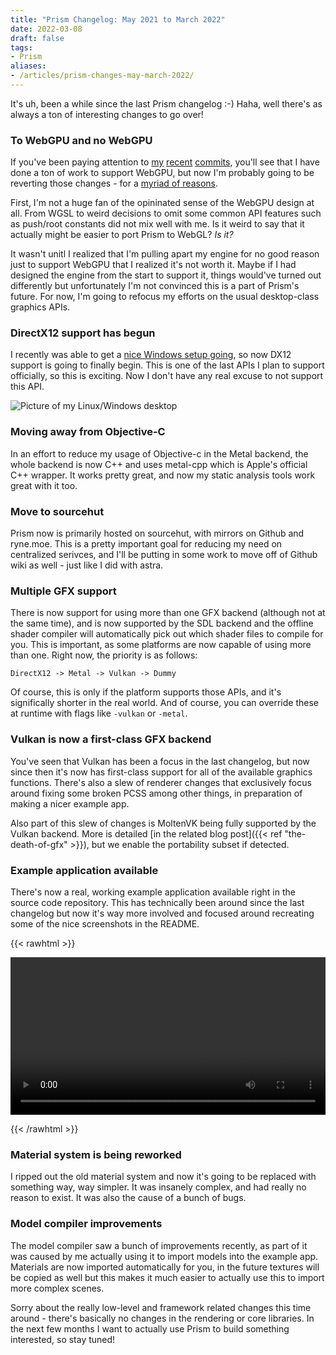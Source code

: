 ```yaml
---
title: "Prism Changelog: May 2021 to March 2022"
date: 2022-03-08
draft: false
tags:
- Prism
aliases:
- /articles/prism-changes-may-march-2022/
---
```


It's uh, been a while since the last Prism changelog :-) Haha, well there's as always a ton of interesting changes to go over!

<!--more-->

### To WebGPU and no WebGPU

If you've been paying attention to [my](https://git.sr.ht/~redstrate/prism/commit/a0d92be759450f09343bb04f4da913ccef505bbd) [recent](https://git.sr.ht/~redstrate/prism/commit/3229c4fa2cbb294e6af18649ce826831cd85eada) [commits](https://git.sr.ht/~redstrate/prism/commit/0a95ee2fa8fbf23ba8b3a17c78d6d3dc35ecfcd9), you'll see that I have done a ton of work to support WebGPU, but now I'm probably going to be reverting those changes - for a [myriad of reasons](https://knockout.chat/thread/21724/37#post-1210400).

First, I'm not a huge fan of the opininated sense of the WebGPU design at all. From WGSL to weird decisions to omit some common API features such as push/root constants did not mix well with me. Is it weird to say that it actually might be easier to port Prism to WebGL? _Is it?_

It wasn't unitl I realized that I'm pulling apart my engine for no good reason just to support WebGPU that I realized it's not worth it. Maybe if I had designed the engine from the start to support it, things would've turned out differently but unfortunately I'm not convinced this is a part of Prism's future. For now, I'm going to refocus my efforts on the usual desktop-class graphics APIs.

### DirectX12 support has begun

I recently was able to get a [nice Windows setup going](https://knockout.chat/thread/25747/28#post-1207745), so now DX12 support is going to finally begin. This is one of the last APIs I plan to support officially, so this is exciting. Now I don't have any real excuse to not support this API.

![Picture of my Linux/Windows desktop](/blog/img/IMG_0246.jpg)

### Moving away from Objective-C

In an effort to reduce my usage of Objective-c in the Metal backend, the whole backend is now C++ and uses metal-cpp which is Apple's official C++ wrapper. It works pretty great, and now my static analysis tools work great with it too.

### Move to sourcehut
Prism now is primarily hosted on sourcehut, with mirrors on Github and ryne.moe. This is a pretty important goal for reducing my need on centralized serivces, and I'll be putting in some work to move off of Github wiki as well - just like I did with astra.

### Multiple GFX support
There is now support for using more than one GFX backend (although not at the same time), and is now supported by the SDL backend and the offline shader compiler will automatically pick out which shader files to compile for you. This is important, as some platforms are now capable of using more than one. Right now, the priority is as follows:

```
DirectX12 -> Metal -> Vulkan -> Dummy
```

Of course, this is only if the platform supports those APIs, and it's significally shorter in the real world. And of course, you can override these at runtime with flags like `-vulkan` or `-metal`.

### Vulkan is now a first-class GFX backend
You've seen that Vulkan has been a focus in the last changelog, but now since then it's now has first-class support for all of the available graphics functions. There's also a slew of renderer changes that exclusively focus around fixing some broken PCSS among other things, in preparation of making a nicer example app.

Also part of this slew of changes is MoltenVK being fully supported by the Vulkan backend. More is detailed [in the related blog post]({{< ref "the-death-of-gfx" >}}), but we enable the portability subset if detected.

### Example application available
There's now a real, working example application available
right in the source code repository. This has technically been around since the last changelog but now it's way more involved and focused around recreating some of the nice screenshots in the README.

{{< rawhtml >}}

<video width=100% controls>
<source src="/blog/img/JezVKVk.mp4">
</video>

{{< /rawhtml >}}


### Material system is being reworked
I ripped out the old material system and now it's going to be replaced with something way, way simpler. It was insanely complex, and had really no reason to exist. It was also the cause of a bunch of bugs.

### Model compiler improvements
The model compiler saw a bunch of improvements recently, as part of it was caused by me actually using it to import models into the example app. Materials are now imported automatically for you, in the future textures will be copied as well but this makes it much easier to actually use this to import more complex scenes.

Sorry about the really low-level and framework related changes this time around - there's basically no changes in the rendering or core libraries. In the next few months I want to actually use Prism to build something interested, so stay tuned!
